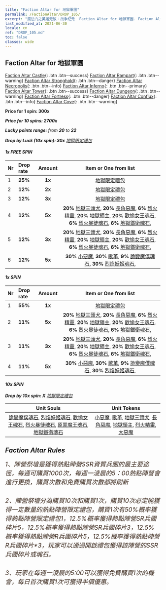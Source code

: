 ```yaml
---
title: "Faction Altar for 地獄軍團"
permalink: /FactionAltar/DROP_105/
excerpt: "魔法门之英雄无敌：战争纪元  Faction Altar for 地獄軍團. Faction Altar is the primary method for obtaining SSR units from the popular faction. Limited to 1,000 purchases each week. The popular faction changes at 05:00 every Monday. Purchase attempts and free purchase attempts will also reset then."
last_modified_at: 2021-06-30
locale: cn
ref: "DROP_105.md"
toc: false
classes: wide
---
```


##  Faction Altar for **地獄軍團**

  [Faction Altar Castle](/cn/FactionAltar/DROP_101/){: .btn .btn--success} [Faction Altar Rampart](/cn/FactionAltar/DROP_102/){: .btn .btn--warning} [Faction Altar Stronghold](/cn/FactionAltar/DROP_103/){: .btn .btn--danger} [Faction Altar Necropolis](/cn/FactionAltar/DROP_104/){: .btn .btn--info} [Faction Altar Inferno](/cn/FactionAltar/DROP_105/){: .btn .btn--primary} [Faction Altar Tower](/cn/FactionAltar/DROP_106/){: .btn .btn--success} [Faction Altar Dungeon](/cn/FactionAltar/DROP_107/){: .btn .btn--warning} [Faction Altar Fortress](/cn/FactionAltar/DROP_108/){: .btn .btn--danger} [Faction Altar Conflux](/cn/FactionAltar/DROP_109/){: .btn .btn--info} [Faction Altar Cove](/cn/FactionAltar/DROP_112/){: .btn .btn--warning} 

  **Price for 1 spin: 300x** <i class="fas fa-gem"/>

  **Price for 10 spins: 2700x** <i class="fas fa-gem"/>

  **Lucky points range:** from **20** to **22**

  **Drop by Luck (10x spin): 30x** [地獄限定禮包](/cn/Items/con_2104/)

####  1x FREE SPIN 

  |    Nr    |  Drop rate  |  Amount   |   Item or One from list  |
  |:---------|:------------|:---------:|:------------------------:|
  | 1 | **25%** | **1x** | [地獄限定禮包](/cn/Items/con_2104/) |
  | 2 | **12%** | **2x** | [地獄限定禮包](/cn/Items/con_2104/) |
  | 3 | **12%** | **3x** | [地獄限定禮包](/cn/Items/con_2104/) |
  | 4 | **12%** | **5x** |  **20%** [地獄三頭犬](/cn/Items/unt_228/),  **20%** [長角惡魔](/cn/Items/unt_229/),  **6%** [烈火精靈](/cn/Items/unt_231/),  **20%** [地獄領主](/cn/Items/unt_230/),  **20%** [歡愉女王魂石](/cn/Items/unt_316/),  **6%** [烈火暴徒魂石](/cn/Items/unt_317/),  **6%** [地獄鐵衛魂石](/cn/Items/unt_315/),  |
  | 5 | **12%** | **3x** |  **20%** [地獄三頭犬](/cn/Items/unt_228/),  **20%** [長角惡魔](/cn/Items/unt_229/),  **6%** [烈火精靈](/cn/Items/unt_231/),  **20%** [地獄領主](/cn/Items/unt_230/),  **20%** [歡愉女王魂石](/cn/Items/unt_316/),  **6%** [烈火暴徒魂石](/cn/Items/unt_317/),  **6%** [地獄鐵衛魂石](/cn/Items/unt_315/),  |
  | 6 | **12%** | **5x** |  **30%** [小惡魔](/cn/Items/unt_226/),  **30%** [歌革](/cn/Items/unt_227/),  **9%** [詭變魔僕魂石](/cn/Items/unt_313/),  **30%** [烈焰妖姬魂石](/cn/Items/unt_314/),  |


####  1x SPIN 

  |    Nr    |  Drop rate  |  Amount   |   Item or One from list  |
  |:---------|:------------|:---------:|:------------------------:|
  | 1 | **55%** | **1x** | [地獄限定禮包](/cn/Items/con_2104/) |
  | 2 | **11%** | **5x** |  **20%** [地獄三頭犬](/cn/Items/unt_228/),  **20%** [長角惡魔](/cn/Items/unt_229/),  **6%** [烈火精靈](/cn/Items/unt_231/),  **20%** [地獄領主](/cn/Items/unt_230/),  **20%** [歡愉女王魂石](/cn/Items/unt_316/),  **6%** [烈火暴徒魂石](/cn/Items/unt_317/),  **6%** [地獄鐵衛魂石](/cn/Items/unt_315/),  |
  | 3 | **11%** | **3x** |  **20%** [地獄三頭犬](/cn/Items/unt_228/),  **20%** [長角惡魔](/cn/Items/unt_229/),  **6%** [烈火精靈](/cn/Items/unt_231/),  **20%** [地獄領主](/cn/Items/unt_230/),  **20%** [歡愉女王魂石](/cn/Items/unt_316/),  **6%** [烈火暴徒魂石](/cn/Items/unt_317/),  **6%** [地獄鐵衛魂石](/cn/Items/unt_315/),  |
  | 4 | **11%** | **5x** |  **30%** [小惡魔](/cn/Items/unt_226/),  **30%** [歌革](/cn/Items/unt_227/),  **9%** [詭變魔僕魂石](/cn/Items/unt_313/),  **30%** [烈焰妖姬魂石](/cn/Items/unt_314/),  |


####  10x SPIN 

  **Drop by 10x spin: X** [地獄限定禮包](/cn/Items/con_2104/)

  |    Unit Souls    |  Unit Tokens  |
  |:----------------:|:-------------:|
  | [詭變魔僕魂石](/cn/Items/unt_313/), [烈焰妖姬魂石](/cn/Items/unt_314/), [歡愉女王魂石](/cn/Items/unt_316/), [烈火暴徒魂石](/cn/Items/unt_317/), [原罪魔王魂石](/cn/Items/unt_318/), [地獄鐵衛魂石](/cn/Items/unt_315/) | [小惡魔](/cn/Items/unt_226/), [歌革](/cn/Items/unt_227/), [地獄三頭犬](/cn/Items/unt_228/), [長角惡魔](/cn/Items/unt_229/), [地獄領主](/cn/Items/unt_230/), [烈火精靈](/cn/Items/unt_231/), [大惡魔](/cn/Items/unt_232/) |



## Faction Altar Rules

  <span style="color: #3c2a1e;font-size:20px">1、陣營祭壇是獲得熱點陣營SSR資質兵團的最主要途徑，每週可購買1000次，每週一淩晨的5：00熱點陣營會進行更換，購買次數和免費購買次數都將刷新</span><br/>

<br/>  <span style="color: #3c2a1e;font-size:20px">2、陣營祭壇分為購買10次和購買1次，購買10次必定能獲得一定數量的熱點陣營限定禮包，購買1次有50%概率獲得熱點陣營限定禮包*1，12.5%概率獲得熱點陣營SR兵團碎片*5，12.5%概率獲得熱點陣營SR兵團碎片*3，12.5%概率獲得熱點陣營R兵團碎片*5，12.5%概率獲得熱點陣營R兵團碎片*3，玩家可以通過開啟禮包獲得該陣營的SSR兵團碎片或魂石。</span>

<br/>  <span style="color: #3c2a1e;font-size:20px">3、玩家在每週一淩晨的5:00可以獲得免費購買1次的機會，每日首次購買1次可獲得半價優惠。</span><br/>

<br/>